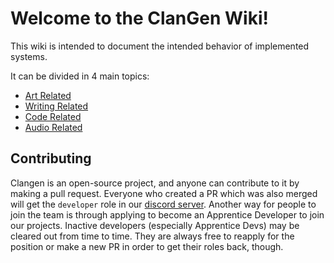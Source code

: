 # Welcome to the ClanGen Wiki! 

This wiki is intended to document the intended behavior of implemented systems. 

It can be divided in 4 main topics:

* [Art Related](Art/basic.md)
* [Writing Related](Writing/basic.md)
* [Code Related](Code/basic.md)
* [Audio Related](Audio/basic.md)

## Contributing
Clangen is an open-source project, and anyone can contribute to it by making a pull request. Everyone who created a PR which was also merged will get the `developer` role in our [discord server](https://discord.com/invite/clangen). Another way for people to join the team is through applying to become an Apprentice Developer to join our projects. Inactive developers (especially Apprentice Devs) may be cleared out from time to time. They are always free to reapply for the position or make a new PR in order to get their roles back, though.

